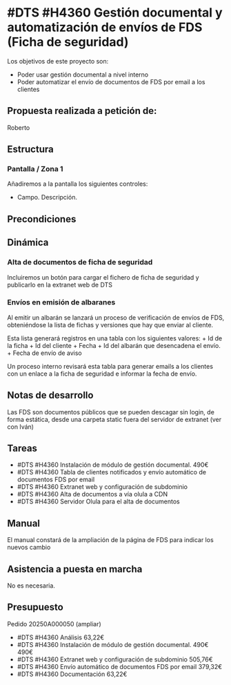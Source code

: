 # #DTS #H4360 Gestión documental y automatización de envíos de FDS (Ficha de seguridad)

Los objetivos de este proyecto son:
+ Poder usar gestión documental a nivel interno
+ Poder automatizar el envío de documentos de FDS por email a los clientes

## Propuesta realizada a petición de:
Roberto

## Estructura

### Pantalla / Zona 1
Añadiremos a la pantalla los siguientes controles:
+ Campo. Descripción.

## Precondiciones

## Dinámica

### Alta de documentos de ficha de seguridad

Incluiremos un botón para cargar el fichero de ficha de seguridad y publicarlo en la extranet web de DTS

### Envíos en emisión de albaranes

Al emitir un albarán se lanzará un proceso de verificación de envíos de FDS, obteniéndose la lista de fichas y versiones que hay que enviar al cliente.

Esta lista generará registros en una tabla con los siguientes valores:
    + Id de la ficha
    + Id del cliente
    + Fecha
    + Id del albarán que desencadena el envío.
    + Fecha de envío de aviso

Un proceso interno revisará esta tabla para generar emails a los clientes con un enlace a la ficha de seguridad e informar la fecha de envío.


## Notas de desarrollo
Las FDS son documentos públicos que se pueden descagar sin login, de forma estática, desde una carpeta static fuera del servidor de extranet (ver con Iván)


## Tareas
* #DTS #H4360 Instalación de módulo de gestión documental. 490€
* #DTS #H4360 Tabla de clientes notificados y envío automático de documentos FDS por email
* #DTS #H4360 Extranet web y configuración de subdominio
* #DTS #H4360 Alta de documentos a vía olula a CDN
* #DTS #H4360 Servidor Olula para el alta de documentos


## Manual
El manual constará de la ampliación de la página de FDS para indicar los nuevos cambio

## Asistencia a puesta en marcha
No es necesaria.

## Presupuesto
Pedido 20250A000050 (ampliar)

* #DTS #H4360 Análisis 63,22€
* #DTS #H4360 Instalación de módulo de gestión documental. 490€ 490€
* #DTS #H4360 Extranet web y configuración de subdominio 505,76€
* #DTS #H4360 Envío automático de documentos FDS por email 379,32€
* #DTS #H4360 Documentación 63,22€
